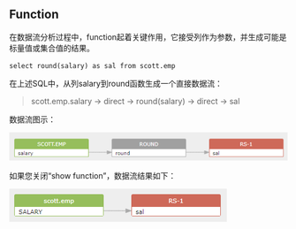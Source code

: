 ## Function
在数据流分析过程中，function起着关键作用，它接受列作为参数，并生成可能是标量值或集合值的结果。
```
select round(salary) as sal from scott.emp
```
在上述SQL中，从列salary到round函数生成一个直接数据流：

> scott.emp.salary -> direct -> round(salary) -> direct -> sal

数据流图示：

![setting_indirect_01.png](../images/setting_function_01.png)

如果您关闭“show function”，数据流结果如下：

![setting_indirect_01.png](../images/setting_function_02.png)

